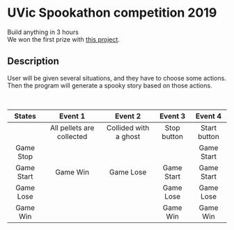 # UVic Spookathon competition 2019
Build anything in 3 hours <br/>
We won the first prize with [this project](https://spookystory.herokuapp.com/).
<br/>
## Description
User will be given several situations, and they have to choose some actions.
<br/>
Then the program will generate a spooky story based on those actions.

<br/>

| States | Event 1 | Event 2 | Event 3 | Event 4 |
| :---: | :---: | :---: | :---: | :---: |
| | All pellets are collected | Collided with a ghost | Stop button | Start button |
| Game Stop | | | | Game Start |   
| Game Start | Game Win | Game Lose | Game Start | Game Start |
| Game Lose | | | Game Lose | Game Lose |
| Game Win | | | Game Win | Game Win |
